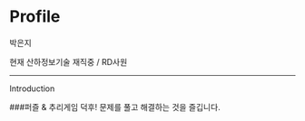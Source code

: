 Profile
==============

박은지

현재 산하정보기술 재직중 / RD사원
* * *
Introduction

###퍼즐 & 추리게임 덕후! 문제를 풀고 해결하는 것을 즐깁니다.
